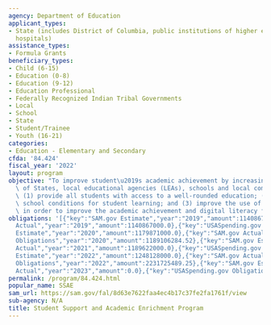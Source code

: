 ```yaml
---
agency: Department of Education
applicant_types:
- State (includes District of Columbia, public institutions of higher education and
  hospitals)
assistance_types:
- Formula Grants
beneficiary_types:
- Child (6-15)
- Education (0-8)
- Education (9-12)
- Education Professional
- Federally Recognized Indian Tribal Governments
- Local
- School
- State
- Student/Trainee
- Youth (16-21)
categories:
- Education - Elementary and Secondary
cfda: '84.424'
fiscal_year: '2022'
layout: program
objective: "To improve student\u2019s academic achievement by increasing the capacity\
  \ of States, local educational agencies (LEAs), schools and local communities to:\
  \ (1) provide all students with access to a well-rounded education; (2) improve\
  \ school conditions for student learning; and (3) improve the use of technology\
  \ in order to improve the academic achievement and digital literacy for all students. "
obligations: '[{"key":"SAM.gov Estimate","year":"2019","amount":1140867000.0},{"key":"SAM.gov
  Actual","year":"2019","amount":1140867000.0},{"key":"USASpending.gov Obligations","year":"2019","amount":1135995398.0},{"key":"SAM.gov
  Estimate","year":"2020","amount":1179871000.0},{"key":"SAM.gov Actual","year":"2020","amount":1180817101.0},{"key":"USASpending.gov
  Obligations","year":"2020","amount":1189106284.52},{"key":"SAM.gov Estimate","year":"2021","amount":1189622000.0},{"key":"SAM.gov
  Actual","year":"2021","amount":1189622000.0},{"key":"USASpending.gov Obligations","year":"2021","amount":1193572582.23},{"key":"SAM.gov
  Estimate","year":"2022","amount":1248128000.0},{"key":"SAM.gov Actual","year":"2022","amount":1248128000.0},{"key":"USASpending.gov
  Obligations","year":"2022","amount":2231725489.25},{"key":"SAM.gov Estimate","year":"2023","amount":1345639000.0},{"key":"SAM.gov
  Actual","year":"2023","amount":0.0},{"key":"USASpending.gov Obligations","year":"2023","amount":1333109428.0}]'
permalink: /program/84.424.html
popular_name: SSAE
sam_url: https://sam.gov/fal/8d63e7622faa4ec4b17c37fe2fa1761f/view
sub-agency: N/A
title: Student Support and Academic Enrichment Program
---
```


